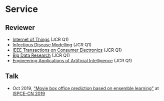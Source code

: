 # Service

## Reviewer
- [Internet of Things](https://www.sciencedirect.com/journal/internet-of-things) (JCR Q1)
- [Infectious Disease Modelling](https://www.keaipublishing.com/en/journals/infectious-disease-modelling/) (JCR Q1)
- [IEEE Transactions on Consumer Electronics](https://ieeexplore.ieee.org/xpl/RecentIssue.jsp?punumber=30) (JCR Q1)
- [Big Data Research](https://www.sciencedirect.com/journal/big-data-research) (JCR Q1)
- [Engineering Applications of Artificial Intelligence](https://www.sciencedirect.com/journal/engineering-applications-of-artificial-intelligence) (JCR Q1)

## Talk
- Oct 2019, ["Movie box office prediction based on ensemble learning"](https://ieeexplore.ieee.org/document/8958631) at [ISPCE-CN 2019](https://ieeexplore.ieee.org/xpl/conhome/8954856/proceeding)
